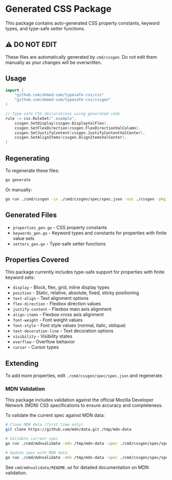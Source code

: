 # Generated CSS Package

This package contains auto-generated CSS property constants, keyword types, and type-safe setter functions.

## ⚠️ DO NOT EDIT

These files are automatically generated by `cmd/cssgen`. Do not edit them manually as your changes will be overwritten.

## Usage

```go
import (
    "github.com/ahmed-com/typesafe-css/css"
    "github.com/ahmed-com/typesafe-css/cssgen"
)

// Type-safe CSS declarations using generated code
rule := css.RuleSet(".example",
    cssgen.SetDisplay(cssgen.DisplayValFlex),
    cssgen.SetFlexDirection(cssgen.FlexDirectionValColumn),
    cssgen.SetJustifyContent(cssgen.JustifyContentValCenter),
    cssgen.SetAlignItems(cssgen.AlignItemsValCenter),
)
```

## Regenerating

To regenerate these files:

```bash
go generate
```

Or manually:

```bash
go run ./cmd/cssgen -in ./cmd/cssgen/spec/spec.json -out ./cssgen -pkg cssgen
```

## Generated Files

- `properties_gen.go` - CSS property constants
- `keywords_gen.go` - Keyword types and constants for properties with finite value sets
- `setters_gen.go` - Type-safe setter functions

## Properties Covered

This package currently includes type-safe support for properties with finite keyword sets:

- `display` - Block, flex, grid, inline display types
- `position` - Static, relative, absolute, fixed, sticky positioning
- `text-align` - Text alignment options
- `flex-direction` - Flexbox direction values
- `justify-content` - Flexbox main axis alignment
- `align-items` - Flexbox cross axis alignment
- `font-weight` - Font weight values
- `font-style` - Font style values (normal, italic, oblique)
- `text-decoration-line` - Text decoration options
- `visibility` - Visibility states
- `overflow` - Overflow behavior
- `cursor` - Cursor types

## Extending

To add more properties, edit `./cmd/cssgen/spec/spec.json` and regenerate.

### MDN Validation

This package includes validation against the official Mozilla Developer Network (MDN) CSS specifications to ensure accuracy and completeness.

To validate the current spec against MDN data:

```bash
# Clone MDN data (first time only)
git clone https://github.com/mdn/data.git /tmp/mdn-data

# Validate current spec
go run ./cmd/mdnvalidate -mdn /tmp/mdn-data -spec ./cmd/cssgen/spec/spec.json -v

# Update spec with MDN data
go run ./cmd/mdnvalidate -mdn /tmp/mdn-data -spec ./cmd/cssgen/spec/spec.json -update
```

See `cmd/mdnvalidate/README.md` for detailed documentation on MDN validation.